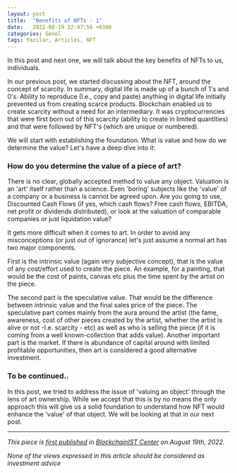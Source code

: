 ```yaml
---
layout: post
title:  "Benefits of NFTs - 1"
date:   2022-08-19 22:47:56 +0300
categories: Genel
tags: Yazılar, Articles, NFT
---
```


In this post and next one, we will talk about the key benefits of NFTs to us, individuals. 

In our previous post, we started discussing about the NFT, around the concept of scarcity. In summary, digital life is made up of a bunch of 1's and 0's.  Ability to reproduce (I.e., copy and paste) anything in digital life initially prevented us from creating scarce products. Blockchain enabled us to create scarcity without a need for an intermediary. It was cryptocurrencies that were first born out of this scarcity (ability to create in limited quantities) and that were followed by NFT's (which are unique or numbered). 

We will start with establishing the foundation. What is value and how do we determine the value? Let's have a deep dive into it: 

### How do you determine the value of a piece of art?
There is no clear, globally accepted method to value any object. Valuation is an 'art' itself rather than a science. Even 'boring' subjects like the 'value' of a company or a business is cannot be agreed upon. Are you going to use, Discounted Cash Flows (if yes, which cash flows? Free cash flows, EBITDA, net profit or dividends distributed), or look at the valuation of comparable companies or just liquidation value? 

It gets more difficult when it comes to art. In order to avoid any misconceptions (or just out of ignorance) let's just assume a normal art has two major components. 

First is the intrinsic value (again very subjective concept), that is the value of any cost/effort used to create the piece. An example, for a painting, that would be the cost of paints, canvas etc plus the time spent by the artist on the piece. 

The second part is the speculative value. That would be the difference between intrinsic value and the final sales price of the piece. The speculative part comes mainly from the aura around the artist (the fame, awareness, cost of other pieces created by the artist, whether the artist is alive or not -I.e. scarcity -  etc) as well as who is selling the piece (if it is coming from a well known-collection that adds value). Another important part is the market. If there is abundance of capital around with limited profitable opportunities, then art is considered a good alternative investment. 

### To be continued..
In this post, we tried to address the issue of 'valuing an object' through the lens of art ownership. While we accept that this is by no means the only approach this will give us a solid foundation to understand how NFT would enhance the 'value' of that object. We will be looking at that in our next post. 


---
*This piece is [first published](https://medium.com/bcistcenter/benefits-of-nfts-i-c21ee436aacd) in [BlockchainIST Center](https://medium.com/blockchainist-center) on August 19th, 2022.*

*None of the views expressed in this article should be considered as investment advice*
